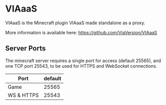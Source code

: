 # VIAaaS
VIAaaS is the Minecraft plugin VIAaaS made standalone as a proxy.

More information is available here: https://github.com/ViaVersion/VIAaaS

## Server Ports
The minecraft server requires a single port for access (default 25565), and one TCP port 25543, to be used for HTTPS and WebSocket connections.

| Port       | default |
|------------|---------|
| Game       | 25565   |
| WS & HTTPS | 25543   |
